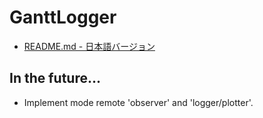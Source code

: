 # GanttLogger
- [README.md - 日本語バージョン](https://github.com/KagenoMoheji/GanttLogger/blob/master/README-ja.md)








## In the future...
- Implement mode remote 'observer' and 'logger/plotter'.